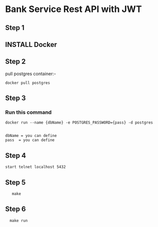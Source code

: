 # Bank Service Rest API with JWT

## Step 1
## INSTALL Docker 

## Step 2
pull postgres container:- 

```docker pull postgres```

## Step 3
### Run this command

``` 
docker run --name {dbName} -e POSTGRES_PASSWORD={pass} -d postgres


dbName = you can define
pass  = you can define
```

## Step 4

```start telnet localhost 5432```


## Step 5

```    make       ```

## Step 6

```   make run    ```
